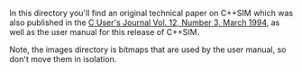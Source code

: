 In this directory you'll find an original technical paper on C++SIM which
was also published in the [C User's Journal Vol. 12, Number 3, March 1994,](http://collaboration.cmc.ec.gc.ca/science/rpn/biblio/ddj/Website/articles/CUJ/1994/9403/tocmar.htm) as
well as the user manual for this release of C++SIM.

Note, the images directory is bitmaps that are used by the user manual, so don't move them in isolation.
